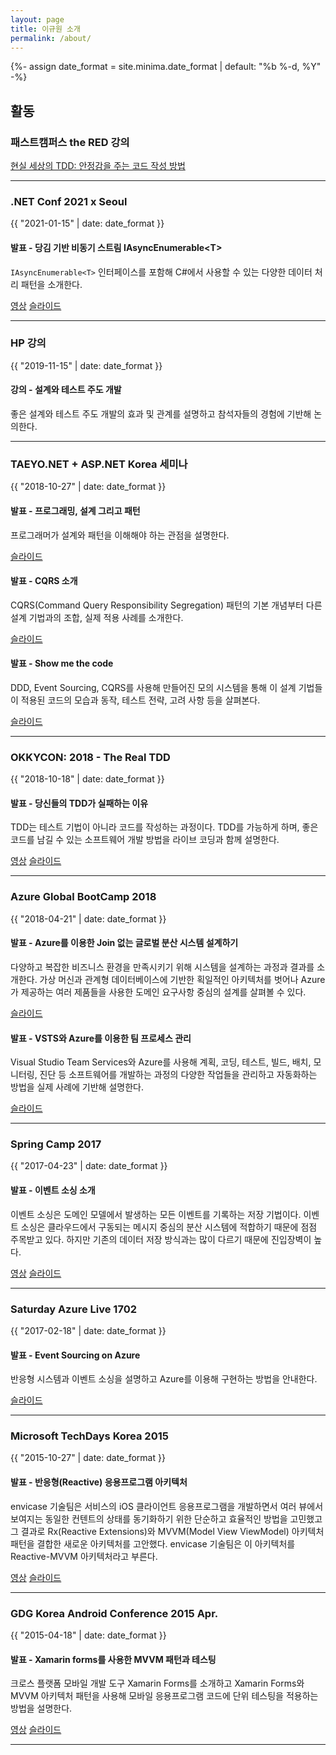 ```yaml
---
layout: page
title: 이규원 소개
permalink: /about/
---
```


{%- assign date_format = site.minima.date_format | default: "%b %-d, %Y" -%}

## 활동

### 패스트캠퍼스 the RED 강의

[현실 세상의 TDD: 안정감을 주는 코드 작성 방법](https://www.fastcampus.co.kr/dev_red_ygw)

---

### .NET Conf 2021 x Seoul

{{ "2021-01-15" | date: date_format }}

#### 발표 - 당김 기반 비동기 스트림 IAsyncEnumerable&#x3C;T&#x3E;

`IAsyncEnumerable<T>` 인터페이스를 포함해 C#에서 사용할 수 있는 다양한 데이터 처리 패턴을 소개한다.

[영상](https://youtu.be/cs2qsnbYFUc)
[슬라이드](https://1drv.ms/p/s!ArHM66R5MeWxgp4AeCkobj9qzPIpdw)

---

### HP 강의

{{ "2019-11-15" | date: date_format }}

#### 강의 - 설계와 테스트 주도 개발

좋은 설계와 테스트 주도 개발의 효과 및 관계를 설명하고 참석자들의 경험에 기반해 논의한다.

---

### TAEYO.NET + ASP.NET Korea 세미나

{{ "2018-10-27" | date: date_format }}

#### 발표 - 프로그래밍, 설계 그리고 패턴

프로그래머가 설계와 패턴을 이해해야 하는 관점을 설명한다.

[슬라이드](https://1drv.ms/p/s!ArHM66R5MeWxgoA6e-G9FOC_nvU22g)

#### 발표 - CQRS 소개

CQRS(Command Query Responsibility Segregation) 패턴의 기본 개념부터 다른 설계 기법과의 조합, 실제 적용 사례를 소개한다.

[슬라이드](https://1drv.ms/p/s!ArHM66R5MeWxgoA8ssYHrJqfllxTcA)

#### 발표 - Show me the code

DDD, Event Sourcing, CQRS를 사용해 만들어진 모의 시스템을 통해 이 설계 기법들이 적용된 코드의 모습과 동작, 테스트 전략, 고려 사항 등을 살펴본다.

[슬라이드](https://1drv.ms/p/s!ArHM66R5MeWxgoA-Ntbq7mne1AARMQ)

---

### OKKYCON: 2018 - The Real TDD

{{ "2018-10-18" | date: date_format }}

#### 발표 - 당신들의 TDD가 실패하는 이유

TDD는 테스트 기법이 아니라 코드를 작성하는 과정이다. TDD를 가능하게 하며, 좋은 코드를 남길 수 있는 소프트웨어 개발 방법을 라이브 코딩과 함께 설명한다.

[영상](https://youtu.be/UttzAcbuk5k)
[슬라이드](https://1drv.ms/p/s!ArHM66R5MeWxgoBFOh1tmsMWBUulYQ)

---

### Azure Global BootCamp 2018

{{ "2018-04-21" | date: date_format }}

#### 발표 - Azure를 이용한 Join 없는 글로벌 분산 시스템 설계하기

다양하고 복잡한 비즈니스 환경을 만족시키기 위해 시스템을 설계하는 과정과 결과를 소개한다. 가상 머신과 관계형 데이터베이스에 기반한 획일적인 아키텍처를 벗어나 Azure가 제공하는 여러 제품들을 사용한 도메인 요구사항 중심의 설계를 살펴볼 수 있다.

[슬라이드](https://1drv.ms/p/s!ArHM66R5MeWxgosG_OoaGRa5UAqCow)

#### 발표 - VSTS와 Azure를 이용한 팀 프로세스 관리

Visual Studio Team Services와 Azure를 사용해 계획, 코딩, 테스트, 빌드, 배치, 모니터링, 진단 등 소프트웨어를 개발하는 과정의 다양한 작업들을 관리하고 자동화하는 방법을 실제 사례에 기반해 설명한다.

[슬라이드](https://1drv.ms/p/s!ArHM66R5MeWxgf0-rg_6acrsq6t_Tg)

---

### Spring Camp 2017

{{ "2017-04-23" | date: date_format }}

#### 발표 - 이벤트 소싱 소개

이벤트 소싱은 도메인 모델에서 발생하는 모든 이벤트를 기록하는 저장 기법이다. 이벤트 소싱은 클라우드에서 구동되는 메시지 중심의 분산 시스템에 적합하기 때문에 점점 주목받고 있다. 하지만 기존의 데이터 저장 방식과는 많이 다르기 때문에 진입장벽이 높다.

[영상](https://www.youtube.com/watch?v=TDhknOIYvw4)
[슬라이드](https://1drv.ms/p/s!ArHM66R5MeWxgfNNXKWqHcz8z_0ixw)

---

### Saturday Azure Live 1702

{{ "2017-02-18" | date: date_format }}

#### 발표 - Event Sourcing on Azure

반응형 시스템과 이벤트 소싱을 설명하고 Azure를 이용해 구현하는 방법을 안내한다.

[슬라이드](https://1drv.ms/p/s!ArHM66R5MeWxgfF3ce3HZEgdKQkZug)

---

### Microsoft TechDays Korea 2015

{{ "2015-10-27" | date: date_format }}

#### 발표 - 반응형(Reactive) 응용프로그램 아키텍처

envicase 기술팀은 서비스의 iOS 클라이언트 응용프로그램을 개발하면서 여러 뷰에서 보여지는 동일한 컨텐트의 상태를 동기화하기 위한 단순하고 효율적인 방법을 고민했고 그 결과로 Rx(Reactive Extensions)와 MVVM(Model View ViewModel) 아키텍처 패턴을 결합한 새로운 아키텍처를 고안했다. envicase 기술팀은 이 아키텍처를 Reactive-MVVM 아키텍처라고 부른다.

[영상](https://channel9.msdn.com/Events/TechDays/TDK2015/T3-6)
[슬라이드](https://1drv.ms/p/s!ArHM66R5MeWxgcYgcuawN20s5Q0sJg)

---

### GDG Korea Android Conference 2015 Apr.

{{ "2015-04-18" | date: date_format }}

#### 발표 - Xamarin forms를 사용한 MVVM 패턴과 테스팅

크로스 플랫폼 모바일 개발 도구 Xamarin Forms를 소개하고 Xamarin Forms와 MVVM 아키텍처 패턴을 사용해 모바일 응용프로그램 코드에 단위 테스팅을 적용하는 방법을 설명한다.

[영상](https://www.youtube.com/watch?v=eM1996ULnmg)
[슬라이드](https://www.slideshare.net/gdgkorea/xamarin-forms-mvvm-and-testing-47243984)

---
